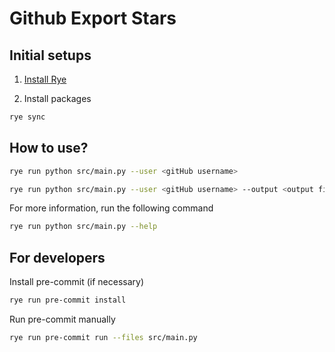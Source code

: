 # Github Export Stars

## Initial setups

1. [Install Rye](https://rye-up.com/guide/installation/)

2. Install packages

```bash
rye sync
```

## How to use?

```bash
rye run python src/main.py --user <gitHub username>
```

```bash
rye run python src/main.py --user <gitHub username> --output <output file name>
```

For more information, run the following command

```bash
rye run python src/main.py --help
```

## For developers

Install pre-commit (if necessary)

```bash
rye run pre-commit install
```

Run pre-commit manually

```bash
rye run pre-commit run --files src/main.py
```
